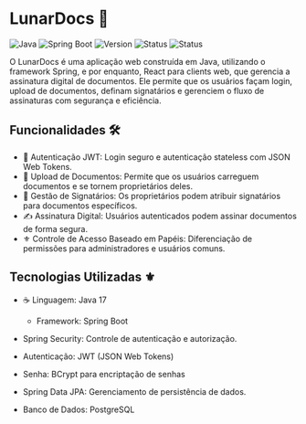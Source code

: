 # LunarDocs 🚀
![Java](https://img.shields.io/badge/Java-17-blue)
![Spring Boot](https://img.shields.io/badge/Spring%20Boot-3.0-green)
![Version](https://img.shields.io/github/v/tag/gabrielsizilio/signdocs)
![Status](https://img.shields.io/badge/client--web-Em%20Desenvolvimento-yellow)
![Status](https://img.shields.io/badge/api-Em%20Desenvolvimento-yellow)


O LunarDocs é uma aplicação web construída em Java, utilizando o framework Spring, e por enquanto, React para clients web,  que gerencia a assinatura digital de documentos. Ele permite que os usuários façam login, upload de documentos, definam signatários e gerenciem o fluxo de assinaturas com segurança e eficiência.

## Funcionalidades 🛠️
- 🔐 Autenticação JWT: Login seguro e autenticação stateless com JSON Web Tokens.
- 📎 Upload de Documentos: Permite que os usuários carreguem documentos e se tornem proprietários deles.
- 📜 Gestão de Signatários: Os proprietários podem atribuir signatários para documentos específicos.
- ✍️ Assinatura Digital: Usuários autenticados podem assinar documentos de forma segura.
- ⚜️ Controle de Acesso Baseado em Papéis: Diferenciação de permissões para administradores e usuários comuns.

## Tecnologias Utilizadas ⚜️
- ☕ Linguagem: Java 17
  - Framework: Spring Boot

- Spring Security: Controle de autenticação e autorização.
- Autenticação: JWT (JSON Web Tokens)
- Senha: BCrypt para encriptação de senhas

- Spring Data JPA: Gerenciamento de persistência de dados.
- Banco de Dados: PostgreSQL
